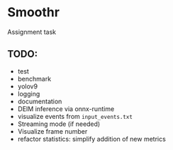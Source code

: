 # Smoothr
Assignment task

## TODO:
- test
- benchmark
- yolov9
- logging
- documentation
- DEIM inference via onnx-runtime
- visualize events from `input_events.txt`
- Streaming mode (if needed)
- Visualize frame number
- refactor statistics: simplify addition of new metrics
